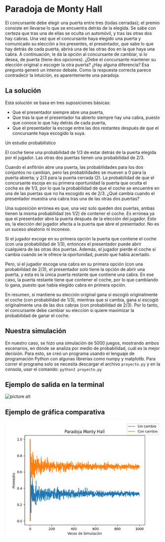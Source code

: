 # Paradoja de Monty Hall
El concursante debe elegir una puerta entre tres (todas cerradas); el premio consiste en llevarse lo que se encuentra detrás de la elegida. Se sabe con certeza que tras una de ellas se oculta un automóvil, y tras las otras dos hay cabras. Una vez que el concursante haya elegido una puerta y comunicado su elección a los presentes, el presentador, que sabe lo que hay detrás de cada puerta, abrirá una de las otras dos en la que haya una cabra. A continuación, le da la opción al concursante de cambiar, si lo desea, de puerta (tiene dos opciones). ¿Debe el concursante mantener su elección original o escoger la otra puerta? ¿Hay alguna diferencia?
Esa pregunta generó un intenso debate. Como la respuesta correcta parece contradecir la intuición, es aparentemente una paradoja.

## La solución
Esta solución se basa en tres suposiciones básicas:

* Que el presentador siempre abre una puerta,
* Que tras la que el presentador ha abierto siempre hay una cabra, puesto que conoce lo que hay detrás de cada puerta,
* Que el presentador la escoge entre las dos restantes después de que el concursante haya escogido la suya.

Un estudio probabilístico

El coche tiene una probabilidad de 1/3 de estar detrás de la puerta elegida por el jugador. Las otras dos puertas tienen una probabilidad de 2/3.

Cuando el anfitrión abre una puerta, las probabilidades para los dos conjuntos no cambian, pero las probabilidades se mueven a 0 para la puerta abierta; y 2/3 para la puerta cerrada (2).
La probabilidad de que el concursante escoja en su primera oportunidad la puerta que oculta el coche es de 1/3, por lo que la probabilidad de que el coche se encuentre en una de las puertas que no ha escogido es de 2/3. ¿Qué cambia cuando el presentador muestra una cabra tras una de las otras dos puertas?

Una suposición errónea es que, una vez solo queden dos puertas, ambas tienen la misma probabilidad (es 1/2) de contener el coche. Es errónea ya que el presentador abre la puerta después de la elección del jugador. Esto es, la elección del jugador afecta a la puerta que abre el presentador. No es un suceso aleatorio ni inconexo.

Si el jugador escoge en su primera opción la puerta que contiene el coche (con una probabilidad de 1/3), entonces el presentador puede abrir cualquiera de las otras dos puertas. Además, el jugador pierde el coche si cambia cuando se le ofrece la oportunidad, puesto que había acertado.

Pero, si el jugador escoge una cabra en su primera opción (con una probabilidad de 2/3), el presentador solo tiene la opción de abrir una puerta, y esta es la única puerta restante que contiene una cabra. En ese caso, la puerta restante tiene que contener el coche, por lo que cambiando lo gana, puesto que había elegido cabra en primera opción.

En resumen, si mantiene su elección original gana si escogió originalmente el coche (con probabilidad de 1/3), mientras que si cambia, gana si escogió originalmente una de las dos cabras (con probabilidad de 2/3). Por lo tanto, el concursante debe cambiar su elección si quiere maximizar la probabilidad de ganar el coche.

## Nuestra simulación
En nuestro caso, se hizo una simulación de 5000 juegos, mostrando ambos escenarios, en dónde se analiza por medio de probabilidad, cuál es la mejor decisión. Para esto, se creó un programa usando el lenguaje de programación Python con algunas librerías como numpy y matplotlb.
Para correr el programa solo se necesita descargar el archivo `proyecto.py` y en la consola, usar el comando: `python3 proyecto.py`

## Ejemplo de salida en la terminal
![picture alt](Arquitectura.png)

## Ejemplo de gráfica comparativa
![picture alt](Paradoja%20Monty%20Hall.png)